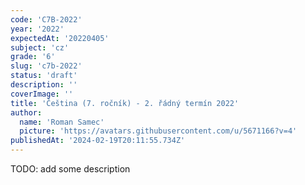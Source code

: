 ```yaml
---
code: 'C7B-2022'
year: '2022'
expectedAt: '20220405'
subject: 'cz'
grade: '6'
slug: 'c7b-2022'
status: 'draft'
description: ''
coverImage: ''
title: 'Čeština (7. ročník) - 2. řádný termín 2022'
author:
  name: 'Roman Samec'
  picture: 'https://avatars.githubusercontent.com/u/5671166?v=4'
publishedAt: '2024-02-19T20:11:55.734Z'
---
```


TODO: add some description